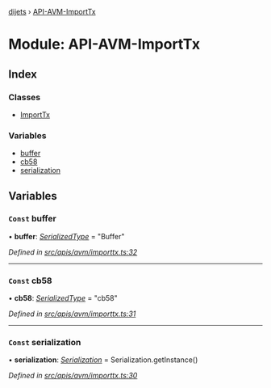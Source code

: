 [dijets](../README.md) › [API-AVM-ImportTx](api_avm_importtx.md)

# Module: API-AVM-ImportTx

## Index

### Classes

* [ImportTx](../classes/api_avm_importtx.importtx.md)

### Variables

* [buffer](api_avm_importtx.md#const-buffer)
* [cb58](api_avm_importtx.md#const-cb58)
* [serialization](api_avm_importtx.md#const-serialization)

## Variables

### `Const` buffer

• **buffer**: *[SerializedType](utils_serialization.md#serializedtype)* = "Buffer"

*Defined in [src/apis/avm/importtx.ts:32](https://github.com/Dijets-Inc/dijetsjs/blob/ca67b81/src/apis/avm/importtx.ts#L32)*

___

### `Const` cb58

• **cb58**: *[SerializedType](utils_serialization.md#serializedtype)* = "cb58"

*Defined in [src/apis/avm/importtx.ts:31](https://github.com/Dijets-Inc/dijetsjs/blob/ca67b81/src/apis/avm/importtx.ts#L31)*

___

### `Const` serialization

• **serialization**: *[Serialization](../classes/utils_serialization.serialization.md)* = Serialization.getInstance()

*Defined in [src/apis/avm/importtx.ts:30](https://github.com/Dijets-Inc/dijetsjs/blob/ca67b81/src/apis/avm/importtx.ts#L30)*
